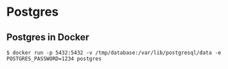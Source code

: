 # Postgres

## Postgres in Docker
```shell
$ docker run -p 5432:5432 -v /tmp/database:/var/lib/postgresql/data -e POSTGRES_PASSWORD=1234 postgres
```
